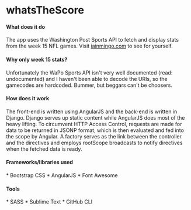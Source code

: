 whatsTheScore
=============

<h4>What does it do</h4>
The app uses the Washington Post Sports API to fetch and display stats from the week 15 NFL games. Visit <a href='http://iainmingo.com/'>iainmingo.com</a> to see for yourself.

<h4>Why only week 15 stats?</h4>
Unfortunately the WaPo Sports API isn't very well documented (read: undocumented) and I haven't been able to decode the URIs, so the gamecodes are hardcoded. Bummer, but beggars can't be choosers.

<h4>How does it work</h4>
The front-end is written using AngularJS and the back-end is written in Django. Django serves up static content while AngularJS does most of the heavy lifting. To circumvent HTTP Access Control, requests are made for data to be returned in JSONP format, which is then evaluated and fed into the scope by Angular. A factory serves as the link between the controller and the directives and employs rootScope broadcasts to notify directives when the fetched data is ready. 

<h4>Frameworks/libraries used</h4>
* Bootstrap CSS
* AngularJS
* Font Awesome

<h4>Tools</h4>
* SASS
* Sublime Text
* GitHub CLI


